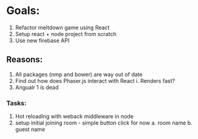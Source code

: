 # Goals:

1. Refactor meltdown game using React
2. Setup react + node project from scratch
3. Use new firebase API

## Reasons:

1. All packages (nmp and bower) are way out of date
2. Find out how does Phaser.js interact with React
   i. Renders fast?
3. Angualr 1 is dead

### Tasks:

1. Hot reloading with weback middleware in node
1. setup initial joining room - simple button click for now
   a. room name
   b. guest name
